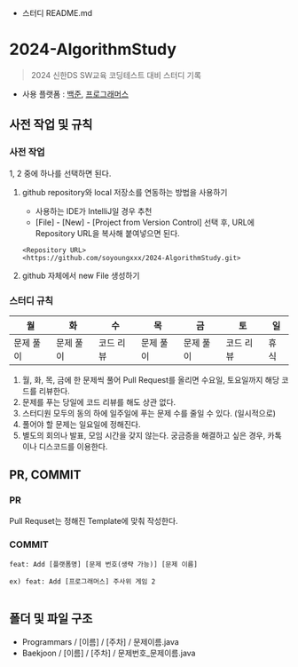 - 스터디 README.md

# 2024-AlgorithmStudy

> 2024 신한DS SW교육 코딩테스트 대비 스터디 기록
- 사용 플랫폼 : [백준](https://www.acmicpc.net/), [프로그래머스](https://programmers.co.kr/)

## 사전 작업 및 규칙

### 사전 작업

1, 2 중에 하나를 선택하면 된다.

1. github repository와 local 저장소를 연동하는 방법을 사용하기
    - 사용하는 IDE가 IntelliJ일 경우 추천
    - [File] - [New] - [Project from Version Control] 선택 후, URL에 Repository URL을 복사해 붙여넣으면 된다.

    ```
    <Repository URL>
    <https://github.com/soyoungxxx/2024-AlgorithmStudy.git>
    
    ```

 2. github 자체에서 new File 생성하기

### 스터디 규칙

| 월 | 화 | 수 | 목 | 금 | 토 | 일 |
| --- | --- | --- | --- | --- | --- | --- |
| 문제 풀이 | 문제 풀이 | 코드 리뷰 | 문제 풀이 | 문제 풀이 | 코드 리뷰 | 휴식 |
 
1. 월, 화, 목, 금에 한 문제씩 풀어 Pull Request를 올리면 수요일, 토요일까지 해당 코드를 리뷰한다.
2. 문제를 푸는 당일에 코드 리뷰를 해도 상관 없다.
3. 스터디원 모두의 동의 하에 일주일에 푸는 문제 수를 줄일 수 있다. (일시적으로)
4. 풀어야 할 문제는 일요일에 정해진다.
5. 별도의 회의나 발표, 모임 시간을 갖지 않는다. 궁금증을 해결하고 싶은 경우, 카톡이나 디스코드를 이용한다.

## PR, COMMIT

### PR

Pull Requset는 정해진 Template에 맞춰 작성한다.

### COMMIT

```
feat: Add [플랫폼명] [문제 번호(생략 가능)] [문제 이름]
  
ex) feat: Add [프로그래머스] 주사위 게임 2
   
```

## 폴더 및 파일 구조

- Programmars / [이름] / [주차] / 문제이름.java <br>
- Baekjoon / [이름] / [주차] / 문제번호_문제이름.java
